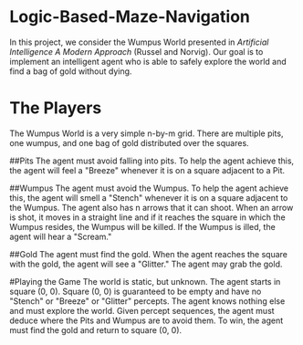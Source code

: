 # Logic-Based-Maze-Navigation
In this project, we consider the Wumpus World presented in *Artificial Intelligence A Modern Approach* (Russel and Norvig). Our goal is to implement an intelligent agent who is able to safely explore the world and find a bag of gold without dying.

# The Players
The Wumpus World is a very simple n-by-m grid. There are multiple pits, one wumpus, and one bag of gold distributed over the squares. 

##Pits
The agent must avoid falling into pits. To help the agent achieve this, the agent will feel a "Breeze" whenever it is on a square adjacent to a Pit.

##Wumpus
The agent must avoid the Wumpus. To help the agent achieve this, the agent will smell a "Stench" whenever it is on a square adjacent to the Wumpus. The agent also has n arrows that it can shoot. When an arrow is shot, it moves in a straight line and if it reaches the square in which the Wumpus resides, the Wumpus will be killed. If the Wumpus is illed, the agent will hear a "Scream."

##Gold
The agent must find the gold. When the agent reaches the square with the gold, the agent will see a "Glitter." The agent may grab the gold.

#Playing the Game
The world is static, but unknown. The agent starts in square (0, 0). Square (0, 0) is guaranteed to be empty and have no "Stench" or "Breeze" or "Glitter" percepts. The agent knows nothing else and must explore the world. Given percept sequences, the agent must deduce where the Pits and Wumpus are to avoid them. To win, the agent must find the gold and return to square (0, 0).
